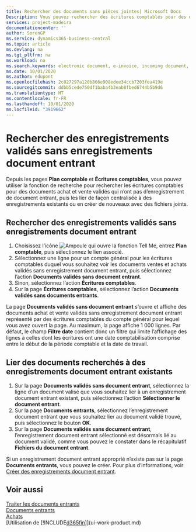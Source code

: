 ```yaml
---
title: Rechercher des documents sans pièces jointes| Microsoft Docs
Description: Vous pouvez rechercher des écritures comptables pour des documents achat et vente validés qui n’ont pas de documents électroniques entrants, tels que les factures importées.
services: project-madeira
documentationcenter: ''
author: SorenGP
ms.service: dynamics365-business-central
ms.topic: article
ms.devlang: na
ms.tgt_pltfrm: na
ms.workload: na
ms.search.keywords: electronic document, e-invoice, incoming document, OCR, ecommerce, document exchange, import invoice
ms.date: 10/01/2020
ms.author: edupont
ms.openlocfilehash: 2c827297a120b866e908edee34ccb7203fea419e
ms.sourcegitcommit: ddbb5cede750df1baba4b3eab8fbed6744b5b9d6
ms.translationtype: HT
ms.contentlocale: fr-FR
ms.lasthandoff: 10/01/2020
ms.locfileid: "3919662"
---
```

# <a name="find-posted-documents-without-incoming-document-records"></a>Rechercher des enregistrements validés sans enregistrements document entrant
Depuis les pages **Plan comptable** et **Écritures comptables**, vous pouvez utiliser la fonction de recherche pour rechercher les écritures comptables pour des documents achat et vente validés qui n’ont pas d’enregistrement de document entrant, puis les lier de façon centralisée à des enregistrements existants ou en créer de nouveaux avec des fichiers joints.

## <a name="to-find-posted-documents-without-incoming-document-records"></a>Rechercher des enregistrements validés sans enregistrements document entrant
1. Choisissez l’icône ![Ampoule qui ouvre la fonction Tell Me](media/ui-search/search_small.png "Dites-moi ce que vous voulez faire"), entrez **Plan comptable**, puis sélectionnez le lien associé.
2. Sélectionnez une ligne pour un compte général pour les écritures comptables duquel vous souhaitez voir les documents ventes et achats validés sans enregistrement document entrant, puis sélectionnez l’action **Documents validés sans document entrant**.
3. Sinon, sélectionnez l’action **Écritures comptables**.
4. Sur la page **Écritures comptables**, sélectionnez l’action **Documents validés sans documents entrants**.

La page **Documents validés sans document entrant** s’ouvre et affiche des documents achat et vente validés sans enregistrement document entrant représenté par des écritures comptables du compte général pour lequel vous avez ouvert la page. Au maximum, la page affiche 1 000 lignes. Par défaut, le champ **Filtre date** contient donc un filtre qui limite l’affichage des lignes à celles dont les écritures ont une date comptabilisation comprise entre le début de la période comptable et la date de travail.

## <a name="to-connect-found-documents-to-existing-incoming-document-records"></a>Lier des documents recherchés à des enregistrements document entrant existants
1. Sur la page **Documents validés sans document entrant**, sélectionnez la ligne d’un document valisé que vous souhaitez lier à un enregistrement document entrant existant, puis sélectionnez l’action **Sélectionner le document entrant**.
2. Sur la page **Documents entrants**, sélectionnez l’enregistrement document entrant que vous souhaitez lier au document validé trouvé, puis sélectionnez le bouton **OK**.
3. Sur la page **Documents validés sans document entrant**, l’enregistrement document entrant sélectionné est désormais lié au document validé, comme vous pouvez le constater dans le récapitulatif **Fichiers du document entrant**.

Si un enregistrement document entrant approprié n’existe pas sur la page **Documents entrants**, vous pouvez le créer. Pour plus d’informations, voir [Créer des enregistrements document entrant](across-how-create-income-document-records.md).

## <a name="see-also"></a>Voir aussi
[Traiter les documents entrants](across-process-income-documents.md)  
[Documents entrants](across-income-documents.md)  
[Achats](purchasing-manage-purchasing.md)  
[Utilisation de [!INCLUDE[d365fin](includes/d365fin_md.md)]](ui-work-product.md)
